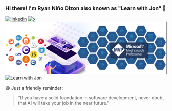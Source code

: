 ### Hi there! I'm Ryan Niño Dizon also known as "Learn with Jon" 👋 
[![linkedin](https://img.shields.io/badge/linkedin-0A66C2?style=for-the-badge&logo=linkedin&logoColor=white)](https://www.linkedin.com/in/ryanninodizon/)
[![x](https://img.shields.io/badge/twitter-1DA1F2?style=for-the-badge&logo=twitter&logoColor=black)](https://x.com/ryanninodizon)
![](https://github.com/ryanninodizon/ryanninodizon/blob/main/mvp-banner-badge.png) 
[![Learn with Jon](https://img.shields.io/youtube/channel/subscribers/UC5LN8d3ubdOw3YzOF_anAQQ)](https://www.youtube.com/@LearnWithJon)

😄 Just a friendly reminder: 
> "If you have a solid foundation in software development, never doubt that AI will take your job in the near future."

<!--
**ryanninodizon/ryanninodizon** is a ✨ _special_ ✨ repository because its `README.md` (this file) appears on your GitHub profile.

Here are some ideas to get you started:
- 🔭 I’m currently working on ...
- 🌱 I’m currently learning ...
- 👯 I’m looking to collaborate on ...
- 🤔 I’m looking for help with ...
- 💬 Ask me about ...
- 📫 How to reach me: ...
- 😄 Pronouns: ...
- ⚡ Fun fact: ...
-->
